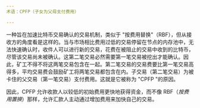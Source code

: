 ```yaml
---
术语：CPFP（子女为父母支付费用）

---
```

一种旨在加速比特币交易确认的交易机制，类似于 "按费用替换"（RBF），但从接收方的角度看是这样的。当与市场相比费用过低的交易停留在节点的内存池中，无法快速确认时，收件人可以进行新的交易，花费在被阻止的交易中收到的比特币，尽管该交易尚未被确认。这第二笔交易必然需要第一笔交易被挖出才能确认。因此，矿工不得不将这两笔交易包含在一起。第二笔交易的交易费要比第一笔交易高得多，平均交易费会鼓励矿工将两笔交易都包含在内。子交易（第二笔交易）为被卡住的父交易（第一笔交易）支付费用。这就是它被称为 "CPFP "的原因。

因此，CPFP 允许收款人以较低的初始费用更快地获得资金，而不像 RBF（*按费用置换*）那样，允许汇款人主动通过增加费用来加快自己的交易。